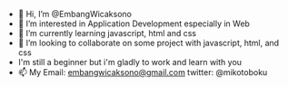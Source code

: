 - 👋 Hi, I’m @EmbangWicaksono
- 👀 I’m interested in Application Development especially in Web
- 🌱 I’m currently learning javascript, html and css
- 💞️ I’m looking to collaborate on some project with javascript, html, and css
- I'm still a beginner but i'm gladly to work and learn with you
- 📫 My Email: embangwicaksono@gmail.com twitter: @mikotoboku


